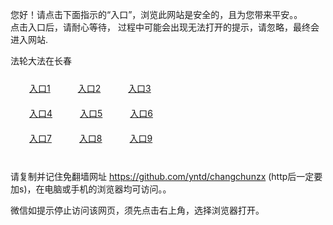 您好！请点击下面指示的“入口”，浏览此网站是安全的，且为您带来平安。。 <br/>
点击入口后，请耐心等待， 过程中可能会出现无法打开的提示，请忽略，最终会进入网站. </br>

法轮大法在长春<br/>
<div style="padding:10px"><a style="margin:20px" target="_blank" href="http://dr951n5x5wy2t.cloudfront.net/zytas?ntpbw" id="ccLink1" rel="nofollow">入口1</a> <a target="_blank" style="margin:20px" href="http://d2p6tceok7mkj9.cloudfront.net/zytas?iyxmb" id="ccLink2" rel="nofollow">入口2</a> <a style="margin:20px" target="_blank" href="http://d20dqepi5ta1kk.cloudfront.net/zytas?susvcvis" id="ccLink3" rel="nofollow">入口3</a></div>

<div style="padding:10px" ><a style="margin:20px" target="_blank" href="http://dr951n5x5wy2t.cloudfront.net/zytas?ntpbw" id="ccLink4" rel="nofollow">入口4</a> <a style="margin:20px" href="http://d2p6tceok7mkj9.cloudfront.net/zytas?iyxmb" target="_blank" id="ccLink5" rel="nofollow">入口5</a> <a style="margin:20px" href="http://d20dqepi5ta1kk.cloudfront.net/zytas?susvcvis" target="_blank" id="ccLink6" rel="nofollow">入口6</a></div>

<div style="padding:10px"><a style="margin:20px" target="_blank" href="http://dr951n5x5wy2t.cloudfront.net/zytas?ntpbw" id="ccLink7" rel="nofollow">入口7</a> <a style="margin:20px" href="http://d2p6tceok7mkj9.cloudfront.net/zytas?iyxmb" target="_blank" id="ccLink8" rel="nofollow">入口8</a> <a style="margin:20px" target="_blank" href="http://d20dqepi5ta1kk.cloudfront.net/zytas?susvcvis" id="ccLink9" rel="nofollow">入口9</a></div>

<br/>



请复制并记住免翻墙网址 https://github.com/yntd/changchunzx (http后一定要加s)，在电脑或手机的浏览器均可访问。。<br/>

微信如提示停止访问该网页，须先点击右上角，选择浏览器打开。
